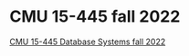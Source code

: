 # CMU 15-445 fall 2022

[CMU 15-445 Database Systems fall 2022](https://15445.courses.cs.cmu.edu/fall2022/)


